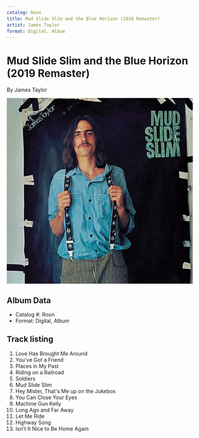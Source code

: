 ```yaml
---
catalog: Roon
title: Mud Slide Slim and the Blue Horizon (2019 Remaster)
artist: James Taylor
format: Digital, Album
---
```


# Mud Slide Slim and the Blue Horizon (2019 Remaster)

By James Taylor

![](../../assets/albumcovers/James_Taylor-Mud_Slide_Slim_and_the_Blue_Horizon_2019_Remaster.png)

## Album Data

- Catalog #: Roon
- Format: Digital, Album


## Track listing


1. Love Has Brought Me Around
2. You've Got a Friend
3. Places in My Past
4. Riding on a Railroad
5. Soldiers
6. Mud Slide Slim
7. Hey Mister, That's Me up on the Jukebox
8. You Can Close Your Eyes
9. Machine Gun Kelly
10. Long Ago and Far Away
11. Let Me Ride
12. Highway Song
13. Isn't It Nice to Be Home Again

